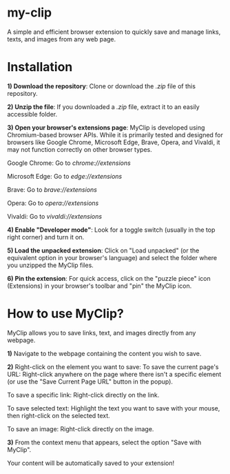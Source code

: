 # my-clip
A simple and efficient browser extension to quickly save and manage links, texts, and images from any web page.

# Installation
**1) Download the repository**: Clone or download the *.zip* file of this repository.

**2) Unzip the file**: If you downloaded a *.zip* file, extract it to an easily accessible folder.

**3) Open your browser's extensions page**:
MyClip is developed using Chromium-based browser APIs. While it is primarily tested and designed for browsers like Google Chrome, Microsoft Edge, Brave, Opera, and Vivaldi, it may not function correctly on other browser types.

Google Chrome: Go to *chrome://extensions*

Microsoft Edge: Go to *edge://extensions*

Brave: Go to *brave://extensions*

Opera: Go to *opera://extensions*

Vivaldi: Go to *vivaldi://extensions*

**4) Enable "Developer mode"**: Look for a toggle switch (usually in the top right corner) and turn it on.

**5) Load the unpacked extension**: Click on "Load unpacked" (or the equivalent option in your browser's language) and select the folder where you unzipped the MyClip files.

**6) Pin the extension**: For quick access, click on the "puzzle piece" icon (Extensions) in your browser's toolbar and "pin" the MyClip icon.

# How to use MyClip?
MyClip allows you to save links, text, and images directly from any webpage.

**1)** Navigate to the webpage containing the content you wish to save.

**2)** Right-click on the element you want to save:
To save the current page's URL: Right-click anywhere on the page where there isn't a specific element (or use the "Save Current Page URL" button in the popup).

To save a specific link: Right-click directly on the link.

To save selected text: Highlight the text you want to save with your mouse, then right-click on the selected text.

To save an image: Right-click directly on the image.

**3)** From the context menu that appears, select the option "Save with MyClip".

Your content will be automatically saved to your extension!
